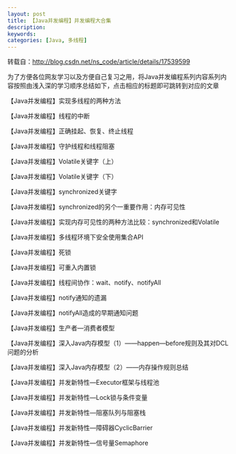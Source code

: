 ```yaml
---
layout: post
title: 【Java并发编程】并发编程大合集
description: 
keywords: 
categories: [Java, 多线程]
---
```

转载自：<http://blog.csdn.net/ns_code/article/details/17539599>

 
为了方便各位网友学习以及方便自己复习之用，将Java并发编程系列内容系列内容按照由浅入深的学习顺序总结如下，点击相应的标题即可跳转到对应的文章


   【Java并发编程】实现多线程的两种方法

   【Java并发编程】线程的中断

   【Java并发编程】正确挂起、恢复、终止线程

   【Java并发编程】守护线程和线程阻塞

   【Java并发编程】Volatile关键字（上）

   【Java并发编程】Volatile关键字（下）

   【Java并发编程】synchronized关键字

   【Java并发编程】synchronized的另个一重要作用：内存可见性

   【Java并发编程】实现内存可见性的两种方法比较：synchronized和Volatile

   【Java并发编程】多线程环境下安全使用集合API

   【Java并发编程】死锁

   【Java并发编程】可重入内置锁

   【Java并发编程】线程间协作：wait、notify、notifyAll

   【Java并发编程】notify通知的遗漏

   【Java并发编程】notifyAll造成的早期通知问题

   【Java并发编程】生产者—消费者模型

   【Java并发编程】深入Java内存模型（1）——happen—before规则及其对DCL问题的分析

   【Java并发编程】深入Java内存模型（2）——内存操作规则总结

   【Java并发编程】并发新特性—Executor框架与线程池

   【Java并发编程】并发新特性—Lock锁与条件变量

   【Java并发编程】并发新特性—阻塞队列与阻塞栈

   【Java并发编程】并发新特性—障碍器CyclicBarrier

   【Java并发编程】并发新特性—信号量Semaphore